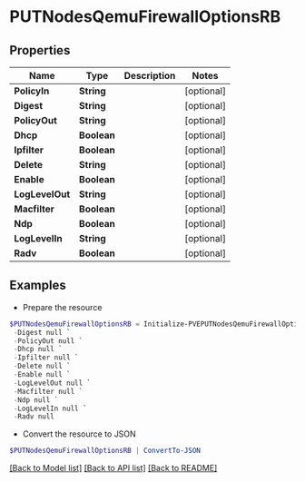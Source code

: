 # PUTNodesQemuFirewallOptionsRB
## Properties

Name | Type | Description | Notes
------------ | ------------- | ------------- | -------------
**PolicyIn** | **String** |  | [optional] 
**Digest** | **String** |  | [optional] 
**PolicyOut** | **String** |  | [optional] 
**Dhcp** | **Boolean** |  | [optional] 
**Ipfilter** | **Boolean** |  | [optional] 
**Delete** | **String** |  | [optional] 
**Enable** | **Boolean** |  | [optional] 
**LogLevelOut** | **String** |  | [optional] 
**Macfilter** | **Boolean** |  | [optional] 
**Ndp** | **Boolean** |  | [optional] 
**LogLevelIn** | **String** |  | [optional] 
**Radv** | **Boolean** |  | [optional] 

## Examples

- Prepare the resource
```powershell
$PUTNodesQemuFirewallOptionsRB = Initialize-PVEPUTNodesQemuFirewallOptionsRB  -PolicyIn null `
 -Digest null `
 -PolicyOut null `
 -Dhcp null `
 -Ipfilter null `
 -Delete null `
 -Enable null `
 -LogLevelOut null `
 -Macfilter null `
 -Ndp null `
 -LogLevelIn null `
 -Radv null
```

- Convert the resource to JSON
```powershell
$PUTNodesQemuFirewallOptionsRB | ConvertTo-JSON
```

[[Back to Model list]](../README.md#documentation-for-models) [[Back to API list]](../README.md#documentation-for-api-endpoints) [[Back to README]](../README.md)

